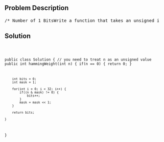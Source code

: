 <!--
<style>
  body { font-family: Arial, sans-serif; }
  .container { max-width: 700px; margin: 0 auto; padding: 10px; }
  .comment-block { background-color: #f9f9f9; padding: 10px; border-left: 5px solid #ccc; overflow-wrap: break-word; white-space: pre-wrap; }
  .code-block { background-color: #f4f4f4; padding: 10px; border: 1px solid #ddd; overflow-wrap: break-word; white-space: pre-wrap; }
</style>
-->

<div class='container'>
<h2>Problem Description</h2>
<div class='comment-block'>
<pre>
/* Number of 1 BitsWrite a function that takes an unsigned integer and returns the number of ’1' bits it has(also known as the Hamming weight).For example, the 32-bit integer ’11' has binaryrepresentation 00000000000000000000000000001011, so the function should return 3.Credits:Special thanks to @ts for adding this problem and creating all test cases.*//* 讲解：AlgorithmThe solution is straight-forward. We check each of the 3232 bits of the number.If the bit is 11, we add one to the number of 11-bits.We can check the i^{th}ith bit of a number using a bit mask.We start with a mask m=1, because the binary representation of 1 is,0000 0000 0000 0000 0000 0000 0000 0001Clearly, a logical AND between any number and the mask 1 gives us the least significant bit of thisnumber.To check the next bit, we shift the mask to the left by one.0000 0000 0000 0000 0000 0000 0000 0010And so on.*/</pre>
</div>

<h2>Solution</h2>
<div class='code-block'>
<pre><code class='language-java'>


public class Solution {
    // you need to treat n as an unsigned value
    public int hammingWeight(int n) {
        if(n == 0) {
            return 0;
        }
        
        int bits = 0;
        int mask = 1;
        
        for(int i = 0; i < 32; i++) {
            if((n & mask) != 0) {
                bits++;
            }
            mask = mask << 1;
        }
        
        return bits;
    
    }
}</code></pre>
</div>
</div>
